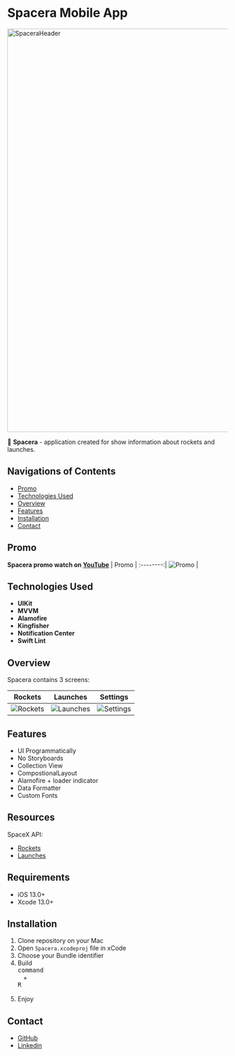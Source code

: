 # Spacera Mobile App

<img width="920" alt="SpaceraHeader" src="https://user-images.githubusercontent.com/110157916/210454843-5b074f0e-0b44-4897-b258-5c448c47b20e.png">

🚀 **Spacera** - application created for show information about rockets and launches.
## Navigations of Contents
* [Promo](#promo)
* [Technologies Used](#technologies-used)
* [Overview](#overview)
* [Features](#features)
* [Installation](#installation)
* [Contact](#contact)


## Promo

 **Spacera promo watch on [YouTube](https://youtu.be/rs6xdQXt1TU)**
| Promo |
:--------:|
![Promo](https://media.giphy.com/media/Qtw64vWV764t7C42kl/giphy.gif) |

## Technologies Used

- **UIKit**
- **MVVM**
- **Alamofire**
- **Kingfisher**
- **Notification Center**
- **Swift Lint**

## Overview
Spacera contains 3 screens:

| Rockets | Launches | Settings |
:--------:|:--------:|:--------:|
![Rockets](https://media.giphy.com/media/HuQEaSWKw2L0VFHXp3/giphy.gif) | ![Launches](https://media.giphy.com/media/FzjTFMEkwz80bc0bOI/giphy.gif) | ![Settings](https://media.giphy.com/media/nJfF3ghC2ZHgftxAcT/giphy.gif)|

## Features
- UI Programmatically
- No Storyboards
- Collection View
- CompostionalLayout
- Alamofire + loader indicator
- Data Formatter
- Custom Fonts

## Resources
SpaceX API:
- [Rockets](https://youtu.be/rs6xdQXt1TU)
- [Launches](https://youtu.be/rs6xdQXt1TU)

## Requirements
- iOS 13.0+
- Xcode 13.0+
 
## Installation
1. Clone repository on your Mac
2. Open `Spacera.xcodeproj` file in xCode
3. Choose your Bundle identifier
4. Build <kbd> <br> command <br> </kbd> + <kbd> <br>R<br> </kbd>
5. Enjoy

## Contact
- [GitHub](https://github.com/artembilyy)
- [Linkedin](https://www.linkedin.com/in/artem-bilyi-8b9854249/)
